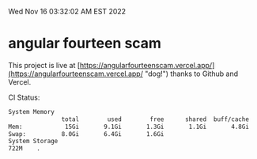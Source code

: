 Wed Nov 16 03:32:02 AM EST 2022

# angular fourteen scam


This project is live at [https://angularfourteenscam.vercel.app/](https://angularfourteenscam.vercel.app/ "dog!") thanks to Github and Vercel.

CI Status: 

```bash
System Memory
               total        used        free      shared  buff/cache   available
Mem:            15Gi       9.1Gi       1.3Gi       1.1Gi       4.8Gi       4.8Gi
Swap:          8.0Gi       6.4Gi       1.6Gi
System Storage
722M	.
```
